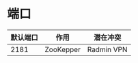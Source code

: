 # 端口


| 默认端口 | 作用        | 潜在冲突       |
| ---- | --------- | ---------- |
| 2181 | ZooKepper | Radmin VPN |
